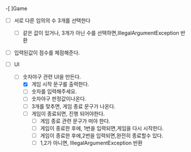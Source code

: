 -[ ]Game
  - [ ] 서로 다른 임의의 수 3개를 선택한다
    - [ ] 같은 값이 있거나, 3개가 아닌 수를 선택하면,IllegalArgumentException 반환
  -[ ] 입력된값이 점수를 체점해준다.

-[ ] UI
  - [ ] 숫자야구 관련 UI을 만든다.
    - [X] 게임 시작 문구를 출력한다.
    - [ ] 숫자를 입력해주세요.
    - [ ] 숫자야구 판정값이나온다.
    - [ ] 3개를 맞추면, 게임 종료 문구가 나온다.
    - [ ] 게임이 종료되면, 진행 되어야한다.
      -[ ] 게임 종료 관련 문구가 떠야 한다.
      -[ ] 게임이 종료한 후에, 1번을 입력되면,게임을 다시 시작한다.
      -[ ] 게임이 종료한 후에,2번을 입력되면,완전히 종료할수 있다.
      -[ ] 1,2가 아니면, IllegalArgumentException 반환
